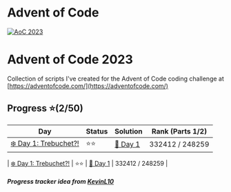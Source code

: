 # Advent of Code
[![AoC 2023](https://img.shields.io/badge/2023-★_2-44cc11)](https://adventofcode.com/2023)

# Advent of Code 2023
Collection of scripts I've created for the Advent of Code coding challenge at
[https://adventofcode.com/](https://adventofcode.com/)

## Progress ⭐(2/50)
| Day                                    | Status   | Solution                           | Rank (Parts 1/2)       |
| -----------                           | ---------| --------                            | ---------   |
| [❄️ Day 1: Trebuchet?!](../../../tree/master/2023/Day1)        | ⭐⭐    | [🎯 Day 1](../../../tree/master/2023/Day1/1.py)       | 332412 / 248259  |


| [❄️ Day 1: Trebuchet?!](2023/Day1)        | ⭐⭐    | [🎯 Day 1](2023/Day1/1.py)       | 332412 / 248259  |

##### Progress tracker idea from [KevinL10](https://github.com/KevinL10/advent-of-code)